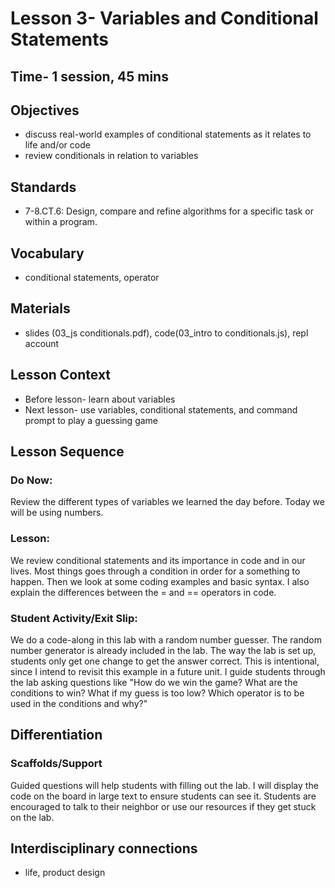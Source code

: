 # Lesson 3- Variables and Conditional Statements
## Time- 1 session, 45 mins

## Objectives
* discuss real-world examples of conditional statements as it relates to life and/or code
* review conditionals in relation to variables

## Standards
* 7-8.CT.6: Design, compare and refine algorithms for a specific task or within a program.

## Vocabulary
  * conditional statements, operator
  
## Materials
  * slides (03_js conditionals.pdf), code(03_intro to conditionals.js), repl account

## Lesson Context
* Before lesson- learn about variables
* Next lesson- use variables, conditional statements, and command prompt to play a guessing game

## Lesson Sequence
### Do Now:
Review the different types of variables we learned the day before. Today we will be using numbers.
### Lesson:
We review conditional statements and its importance in code and in our lives. Most things goes through a condition in order for a something to happen. Then we look at some coding examples and basic syntax. I also explain the differences between the = and == operators in code.
### Student Activity/Exit Slip:
We do a code-along in this lab with a random number guesser. The random number generator is already included in the lab. The way the lab is set up, students only get one change to get the answer correct. This is intentional, since I intend to revisit this example in a future unit. I guide students through the lab asking questions like "How do we win the game? What are the conditions to win? What if my guess is too low? Which operator is to be used in the conditions and why?"

## Differentiation
### Scaffolds/Support
Guided questions will help students with filling out the lab. I will display the code on the board in large text to ensure students can see it. Students are encouraged to talk to their neighbor or use our resources if they get stuck on the lab.

## Interdisciplinary connections
* life, product design
